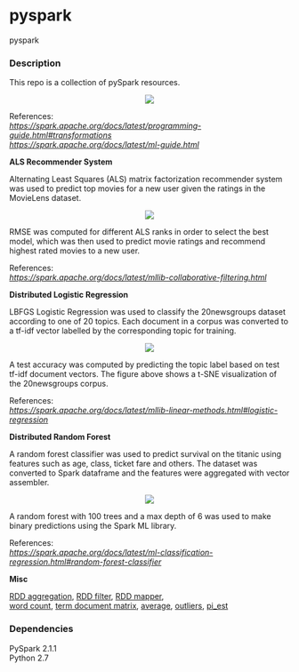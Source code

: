 # pyspark
pyspark

### Description

This repo is a collection of pySpark resources.

<p align="center">
<img src="https://github.com/vsmolyakov/pyspark/blob/master/figures/spark.png" />
</p>

References:  
*https://spark.apache.org/docs/latest/programming-guide.html#transformations*  
*https://spark.apache.org/docs/latest/ml-guide.html*

**ALS Recommender System**

Alternating Least Squares (ALS) matrix factorization recommender system was used to predict top movies for a new user given the ratings in the MovieLens dataset.

<p align="center">
<img src="https://github.com/vsmolyakov/pyspark/blob/master/figures/als.png" />
</p>

RMSE was computed for different ALS ranks in order to select the best model, which was then used to predict movie ratings and recommend highest rated movies to a new user.

References:  
*https://spark.apache.org/docs/latest/mllib-collaborative-filtering.html*  

**Distributed Logistic Regression**

LBFGS Logistic Regression was used to classify the 20newsgroups dataset according to one of 20 topics. Each document in a corpus was converted to a tf-idf vector labelled by the corresponding topic for training. 

<p align="center">
<img src="https://github.com/vsmolyakov/pyspark/blob/master/figures/20newsgroups.png" />
</p>

A test accuracy was computed by predicting the topic label based on test tf-idf document vectors. The figure above shows a t-SNE visualization of the 20newsgroups corpus.

References:  
*https://spark.apache.org/docs/latest/mllib-linear-methods.html#logistic-regression*  

**Distributed Random Forest**

A random forest classifier was used to predict survival on the titanic using features such as age, class, ticket fare and others. The dataset was converted to Spark dataframe and the features were aggregated with vector assembler.

<p align="center">
<img src="https://github.com/vsmolyakov/pyspark/blob/master/figures/random_forest.png" />
</p>

A random forest with 100 trees and a max depth of 6 was used to make binary predictions using the Spark ML library.

References:  
*https://spark.apache.org/docs/latest/ml-classification-regression.html#random-forest-classifier*  



**Misc**

[RDD aggregation](https://github.com/vsmolyakov/pyspark/blob/master/aggregate.py), [RDD filter](https://github.com/vsmolyakov/pyspark/blob/master/basic_filter.py), [RDD mapper](https://github.com/vsmolyakov/pyspark/blob/master/mapper.py),     
[word count](https://github.com/vsmolyakov/pyspark/blob/master/word_count.py), [term document matrix](https://github.com/vsmolyakov/pyspark/blob/master/term_doc.py), [average](https://github.com/vsmolyakov/pyspark/blob/master/average.py), [outliers](https://github.com/vsmolyakov/pyspark/blob/master/outliers.py), [pi_est](https://github.com/vsmolyakov/pyspark/blob/master/pi_est.py)
 
### Dependencies

PySpark 2.1.1  
Python 2.7

